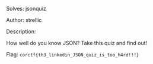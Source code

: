 Solves: jsonquiz

Author: strellic

Description:

How well do you know JSON? Take this quiz and find out!

Flag: `corctf{th3_linkedin_JSON_quiz_is_too_h4rd!!!}`
